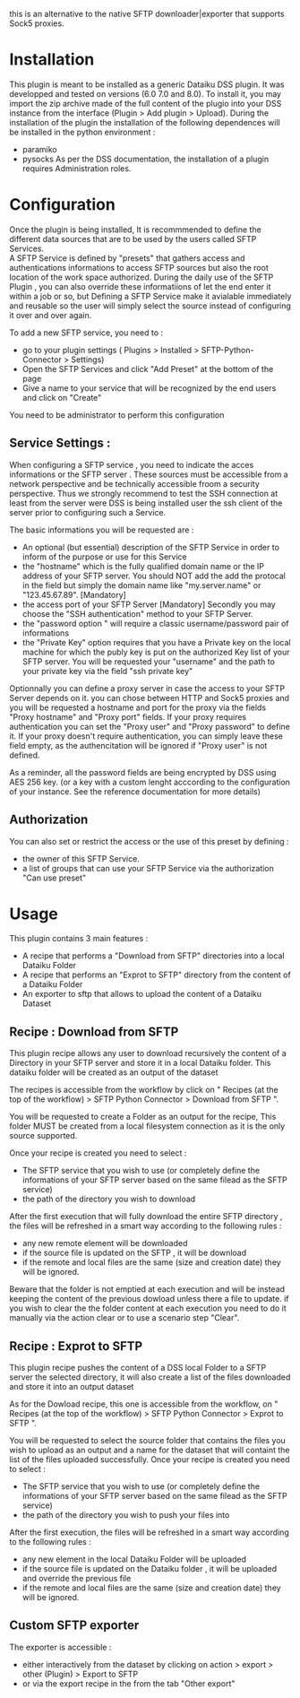 
this is an alternative to the native SFTP downloader|exporter  that supports Sock5 proxies. 


# Installation 

This plugin is meant to be installed as a generic Dataiku DSS plugin. It was  developped and tested on versions (6.0 7.0 and 8.0). 
To install it, you may import the zip archive made of the full content of the plugio into your DSS instance from the interface (Plugin > Add plugin > Upload). 
During the installation of the plugin the installation of the following dependences will be installed in the python environment : 
 * paramiko 
 * pysocks
As per the DSS documentation, the installation of a plugin requires Administration roles. 

# Configuration 

Once the plugin is being installed, It is recommmended to define the different data sources that are to be used by the users called SFTP Services.  
A SFTP Service is defined by "presets" that gathers access and authentications informations to access SFTP sources but also the root location of the work space authorized. During the daily use of the SFTP Plugin , you can also override these informatiions of let the end enter it within a job or so, but Defining a SFTP Service make it avialable immediately and reusable so the user will simply select the source instead of configuring it over and over again. 

To add a new SFTP service, you need to  : 
* go to your plugin settings ( Plugins > Installed > SFTP-Python-Connector > Settings)
* Open the  SFTP Services and click "Add Preset" at the bottom of the page
* Give a name to your service that will be recognized by the end users and click on "Create"

You need to be administrator to perform this configuration 

## Service Settings : 

When configuring a SFTP service , you need to indicate the acces informations or the SFTP server . These sources must be accessible from a network perspective and be technically accessible froom a security perspective. Thus we strongly recommend to test the SSH connection at least  from the server were DSS is being installed user the ssh client of the server  prior to configuring such a Service. 

The basic informations you will be requested are : 
* An optional (but essential) description of the SFTP Service in order to inform of the purpose or use for this Service
* the "hostname" which is the fully qualified domain name or the IP address of your SFTP server. You should NOT add the add the protocal in the field but simply the domain name like "my.server.name" or "123.45.67.89". [Mandatory]
* the access port of your SFTP Server [Mandatory]
Secondly you may choose the "SSH authentication" method to your SFTP Server. 
* the "password option " will require a classic username/password pair of informations
* the "Private Key" option requires that you have a Private key on the local machine for which the publy key is put on the authorized Key list of your SFTP server. You will be requested your "username"  and the path to your private key via the field "ssh private key"

Optionnally you can define a proxy server in case the access to your SFTP Server depends on it. 
you can chose between HTTP and Sock5 proxies and you will be requested a hostname and port for the proxy via the fields "Proxy hostname" and "Proxy port" fields. 
If your proxy requires authentication  you can set the "Proxy user" and "Proxy password" to define it. 
If your proxy doesn't require authentication, you can simply leave these field empty, as the authencitation will be ignored if "Proxy user" is not defined.

As a reminder, all the password fields are being encrypted by DSS using AES 256 key. (or a key with a custom lenght  acccording to the configuration of your instance. See the reference documentation for more details)


## Authorization  

You can also set or restrict the access or the use of this preset by defining : 
* the owner of this SFTP Service. 
* a list of groups that can use your SFTP Service via the authorization "Can use preset"

# Usage 

This plugin contains 3 main features : 
* A recipe that performs a "Download from SFTP" directories into a local Dataiku Folder
* A recipe that performs an "Exprot to SFTP" directory from the content of a Dataiku Folder
* An exporter to sftp that allows to upload the content of a Dataiku Dataset


## Recipe : Download from SFTP 

This plugin recipe allows any user to download recursively the content of a Directory in your SFTP server and store it in a local Dataiku folder. This dataiku folder will be created as an output of the dataset 


The recipes is accessible from the workflow by click on " Recipes (at the top of the workflow) > SFTP Python Connector > Download from SFTP  ".

You will be requested to create a Folder as an output for the recipe, This folder MUST be created from a local filesystem connection as it is the only source supported. 

Once your recipe is created you need to select : 
* The SFTP service that you wish to use (or completely define the informations of your SFTP server based on the same filead as the SFTP service)
* the path of the directory you wish to download


After the first execution that will fully download the entire SFTP directory , the files will be refreshed in a smart way according to the following rules : 
* any new remote element  will be downloaded
* if the source file is updated on the SFTP , it will be download 
* if the remote and local files are the same (size and creation date) they will be ignored. 

Beware that the folder is not emptied at each execution and will be instead keeping the content of the previous dowload  unless there a file to update. if you wish to clear the the folder content at each execution you need to do it manually via the action clear or to use a scenario step "Clear". 

## Recipe : Exprot to SFTP 

This plugin recipe pushes the content of a DSS local Folder to a SFTP server the selected directory, it will also create a list of the files downloaded and store it into an output dataset

As for the Dowload recipe, this one is accessible from the workflow, on " Recipes (at the top of the workflow) > SFTP Python Connector > Exprot to SFTP ".

You will be requested to select the source folder that contains the files you wish to upload as an output and a name for the dataset that will containt the list of the files uploaded successfully. 
Once your recipe is created you need to select : 
* The SFTP service that you wish to use (or completely define the informations of your SFTP server based on the same filead as the SFTP service)
* the path of the directory you wish to push your files into


After the first execution, the files will be refreshed in a smart way according to the following rules : 
* any new element in the local Dataiku Folder will be uploaded
* if the source file is updated on the Dataiku folder , it will be uploaded and override the previous file 
* if the remote and local files are the same (size and creation date) they will be ignored. 

## Custom SFTP exporter 

The exporter is accessible : 
* either interactively from the dataset  by clicking on action > export  > other (Plugin) > Export to SFTP 
* or via the export recipe in the from the tab "Other export"




